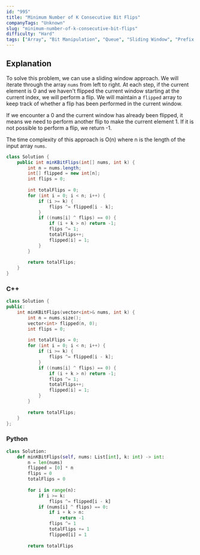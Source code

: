 ```yaml
---
id: "995"
title: "Minimum Number of K Consecutive Bit Flips"
companyTags: "Unknown"
slug: "minimum-number-of-k-consecutive-bit-flips"
difficulty: "Hard"
tags: ["Array", "Bit Manipulation", "Queue", "Sliding Window", "Prefix Sum"]
---
```


## Explanation

To solve this problem, we can use a sliding window approach. We will iterate through the array `nums` from left to right. At each step, if the current element is 0 and we haven't flipped the current window starting at the current index, we will perform a flip. We will maintain a `flipped` array to keep track of whether a flip has been performed in the current window.

If we encounter a 0 and the current window has already been flipped, it means we need to perform another flip to make the current element 1. If it is not possible to perform a flip, we return -1.

The time complexity of this approach is O(n) where n is the length of the input array `nums`.
```java
class Solution {
    public int minKBitFlips(int[] nums, int k) {
        int n = nums.length;
        int[] flipped = new int[n];
        int flips = 0;
        
        int totalFlips = 0;
        for (int i = 0; i < n; i++) {
            if (i >= k) {
                flips ^= flipped[i - k];
            }
            if ((nums[i] ^ flips) == 0) {
                if (i + k > n) return -1;
                flips ^= 1;
                totalFlips++;
                flipped[i] = 1;
            }
        }
        
        return totalFlips;
    }
}
```

### C++
```cpp
class Solution {
public:
    int minKBitFlips(vector<int>& nums, int k) {
        int n = nums.size();
        vector<int> flipped(n, 0);
        int flips = 0;
        
        int totalFlips = 0;
        for (int i = 0; i < n; i++) {
            if (i >= k) {
                flips ^= flipped[i - k];
            }
            if ((nums[i] ^ flips) == 0) {
                if (i + k > n) return -1;
                flips ^= 1;
                totalFlips++;
                flipped[i] = 1;
            }
        }
        
        return totalFlips;
    }
};
```

### Python
```python
class Solution:
    def minKBitFlips(self, nums: List[int], k: int) -> int:
        n = len(nums)
        flipped = [0] * n
        flips = 0
        totalFlips = 0
        
        for i in range(n):
            if i >= k:
                flips ^= flipped[i - k]
            if (nums[i] ^ flips) == 0:
                if i + k > n:
                    return -1
                flips ^= 1
                totalFlips += 1
                flipped[i] = 1
        
        return totalFlips
```